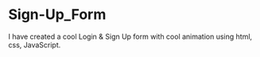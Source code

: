 # Sign-Up_Form
I have created a cool Login &amp; Sign Up form with cool animation using html, css, JavaScript.
